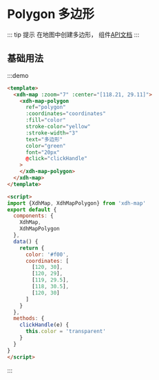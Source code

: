 # Polygon 多边形

::: tip 提示
在地图中创建多边形， 组件[API文档](/api.html?url=/xdh-map/doc/module-xdh-map-polygon.html)
:::

## 基础用法

:::demo

```html
<template>
  <xdh-map :zoom="7" :center="[118.21, 29.11]">
    <xdh-map-polygon
      ref="polygon"
      :coordinates="coordinates"
      :fill="color"
      stroke-color="yellow"
      :stroke-width="3"
      text="多边形"
      color="green"
      font="20px"
      @click="clickHandle"
    >
    </xdh-map-polygon>
  </xdh-map>
</template>

<script>
import {XdhMap, XdhMapPolygon} from 'xdh-map'
export default {
  components: {
    XdhMap,
    XdhMapPolygon
  },
  data() {
    return {
      color: '#f00',
      coordinates: [
        [120, 30],
        [120, 29],
        [119, 29.5],
        [118, 30.5],
        [120, 30]
      ]
    }
  },
  methods: {
    clickHandle(e) {
      this.color = 'transparent'
    }
  }  
}
</script>
```

:::
